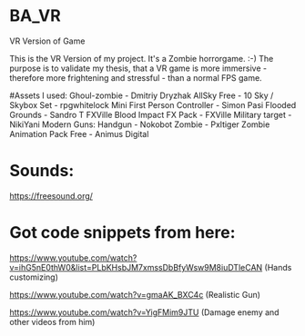# BA_VR
VR Version of Game

This is the VR Version of my project. It's a Zombie horrorgame. :-) The purpose is to validate my thesis, that a VR game is more immersive - therefore more frightening and stressful - than a normal FPS game.

#Assets I used:
Ghoul-zombie - Dmitriy Dryzhak
AllSky Free - 10 Sky / Skybox Set - rpgwhitelock
Mini First Person Controller - Simon Pasi
Flooded Grounds - Sandro T
FXVille Blood Impact FX Pack - FXVille
Military target - NikiYani
Modern Guns: Handgun - Nokobot
Zombie - Pxltiger
Zombie Animation Pack Free - Animus Digital

# Sounds:
https://freesound.org/

# Got code snippets from here:
https://www.youtube.com/watch?v=ihG5nE0thW0&list=PLbKHsbJM7xmssDbBfyWsw9M8iuDTleCAN (Hands customizing)

https://www.youtube.com/watch?v=gmaAK_BXC4c (Realistic Gun)

https://www.youtube.com/watch?v=YigFMim9JTU (Damage enemy and other videos from him)
